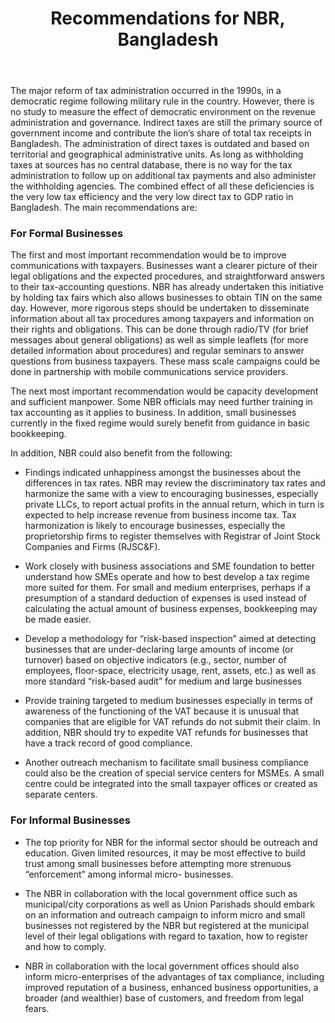 ﻿---
layout: post
title:  Recommendations for NBR, Bangladesh
---

The major reform of tax administration occurred in the 1990s, in
a democratic regime following military rule in the country. However, there is no study to measure the
effect of democratic environment on the revenue administration and governance. Indirect taxes are still the primary source of government income and contribute the lion’s
share of total tax receipts in Bangladesh. The administration of direct taxes is outdated and based on territorial and geographical administrative
units. As long as withholding taxes at sources has no central database, there is no way for the tax
administration to follow up on additional tax payments and also administer the withholding agencies.
The combined effect of all these deficiencies is the very low tax efficiency and the very low direct tax to
GDP ratio in Bangladesh. The main recommendations are:

### For Formal Businesses

The first and most important recommendation would be to improve communications with taxpayers. Businesses want a clearer picture of their legal obligations and the expected procedures, and straightforward answers to their tax-accounting questions. NBR has already undertaken this initiative by holding tax fairs which also allows businesses to obtain TIN on the same day. However, more rigorous steps should be undertaken to disseminate information about all tax procedures among taxpayers and information on their rights and obligations. This can be done through radio/TV (for brief messages about general obligations) as well as simple leaflets (for more detailed information about procedures) and regular seminars to answer questions from business taxpayers. These mass scale campaigns could be done in partnership with mobile communications service providers.

The next most important recommendation would be capacity development and sufficient manpower. Some NBR officials may need further training in tax accounting as it applies to business. In addition, small businesses currently in the fixed regime would surely benefit from guidance in basic bookkeeping.

In addition, NBR could also benefit from the following:

-	Findings indicated unhappiness amongst the businesses about the differences in tax rates. NBR may review the discriminatory tax rates and harmonize the same with a view to encouraging businesses, especially private LLCs, to report actual profits in the annual return, which in turn is expected to help increase revenue from business income tax. Tax harmonization is likely to encourage businesses, especially the proprietorship firms to register themselves with Registrar of Joint Stock Companies and Firms (RJSC&F).

-	Work closely with business associations and SME foundation to better understand how SMEs operate and how to best develop a tax regime more suited for them. For small and medium enterprises, perhaps if a presumption of a standard deduction of expenses is used instead of calculating the actual amount of business expenses, bookkeeping may be made easier.

-	Develop a methodology for “risk-based inspection” aimed at detecting businesses that are under-declaring large amounts of income (or turnover) based on objective indicators (e.g., sector, number of employees, floor-space, electricity usage, rent, assets, etc.) as well as more standard “risk-based audit” for medium and large businesses 

-	Provide training targeted to medium businesses especially in terms of awareness of the functioning of the VAT because it is unusual that companies that are eligible for VAT refunds do not submit their claim. In addition, NBR should try to expedite VAT refunds for businesses that have a track record of good compliance.

-	Another outreach mechanism to facilitate small business compliance could also be the creation of special service centers for MSMEs. A small centre could be integrated into the small taxpayer offices or created as separate centers.

### For Informal Businesses

- The top priority for NBR for the informal sector should be outreach and education. Given limited resources, it may be most effective to build trust among small businesses before attempting more strenuous “enforcement” among informal micro- businesses. 

- The NBR in collaboration with the local government office such as municipal/city corporations as well as Union Parishads should embark on an information and outreach campaign to inform micro and small businesses not registered by the NBR but registered at the municipal level of their legal obligations with regard to taxation, how to register and how to comply.

- NBR in collaboration with the local government offices should also inform micro-enterprises of the advantages of tax compliance, including improved reputation of a business, enhanced business opportunities, a broader (and wealthier) base of customers, and freedom from legal fears.
 

